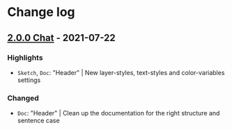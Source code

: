 # Change log

## [2.0.0 Chat](https://github.com/cake-hub/lidl-chat-sketch/tree/v2.0.0) - 2021-07-22

### Highlights

* `Sketch`, `Doc`: "Header" | New layer-styles, text-styles and color-variables settings

### Changed

* `Doc`: "Header" | Clean up the documentation for the right structure and sentence case

